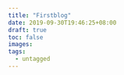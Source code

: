 ```yaml
---
title: "Firstblog"
date: 2019-09-30T19:46:25+08:00
draft: true
toc: false
images:
tags: 
  - untagged
---
```


